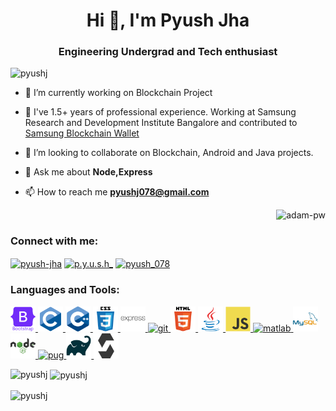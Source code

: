 <h1 align="center">Hi 👋, I'm Pyush Jha</h1>
<h3 align="center">Engineering Undergrad and Tech enthusiast</h3>

<p align="left"> <img src="https://komarev.com/ghpvc/?username=pyushj&label=Profile%20views&color=0e75b6&style=flat" alt="pyushj" /> </p>

- 🔭 I’m currently working on Blockchain Project
- 🌱 I've 1.5+ years of professional experience. Working at Samsung Research and Development Institute Bangalore and contributed to <a href="https://www.samsung.com/us/support/owners/app/samsung-blockchain">Samsung Blockchain Wallet</a>
- 👯 I’m looking to collaborate on Blockchain, Android and Java projects.

- 💬 Ask me about **Node,Express**

- 📫 How to reach me **pyushj078@gmail.com**

<p><img align="right" src="https://github.com/Adam-pw/Adam-pw/blob/main/animation_500_kxa883sd.gif" alt="adam-pw" /></p>
<br>

<h3 align="left">Connect with me:</h3>
<p align="left">
<a href="https://linkedin.com/in/pyush-jha" target="blank"><img align="center" src="https://raw.githubusercontent.com/rahuldkjain/github-profile-readme-generator/master/src/images/icons/Social/linked-in-alt.svg" alt="pyush-jha" height="30" width="40" /></a>
<a href="https://instagram.com/p.y.u.s.h_" target="blank"><img align="center" src="https://raw.githubusercontent.com/rahuldkjain/github-profile-readme-generator/master/src/images/icons/Social/instagram.svg" alt="p.y.u.s.h_" height="30" width="40" /></a>
<a href="https://www.leetcode.com/pyush_078" target="blank"><img align="center" src="https://raw.githubusercontent.com/rahuldkjain/github-profile-readme-generator/master/src/images/icons/Social/leet-code.svg" alt="pyush_078" height="30" width="40" /></a>
</p>

<h3 align="left">Languages and Tools:</h3>
<p align="left"> <a href="https://getbootstrap.com" target="_blank" rel="noreferrer"> <img src="https://raw.githubusercontent.com/devicons/devicon/master/icons/bootstrap/bootstrap-plain-wordmark.svg" alt="bootstrap" width="40" height="40"/> </a> <a href="https://www.cprogramming.com/" target="_blank" rel="noreferrer"> <img src="https://raw.githubusercontent.com/devicons/devicon/master/icons/c/c-original.svg" alt="c" width="40" height="40"/> </a> <a href="https://www.w3schools.com/cpp/" target="_blank" rel="noreferrer"> <img src="https://raw.githubusercontent.com/devicons/devicon/master/icons/cplusplus/cplusplus-original.svg" alt="cplusplus" width="40" height="40"/> </a> <a href="https://www.w3schools.com/css/" target="_blank" rel="noreferrer"> <img src="https://raw.githubusercontent.com/devicons/devicon/master/icons/css3/css3-original-wordmark.svg" alt="css3" width="40" height="40"/> </a> <a href="https://expressjs.com" target="_blank" rel="noreferrer"> <img src="https://raw.githubusercontent.com/devicons/devicon/master/icons/express/express-original-wordmark.svg" alt="express" width="40" height="40"/> </a> <a href="https://git-scm.com/" target="_blank" rel="noreferrer"> <img src="https://www.vectorlogo.zone/logos/git-scm/git-scm-icon.svg" alt="git" width="40" height="40"/> </a> <a href="https://www.w3.org/html/" target="_blank" rel="noreferrer"> <img src="https://raw.githubusercontent.com/devicons/devicon/master/icons/html5/html5-original-wordmark.svg" alt="html5" width="40" height="40"/> </a> <a href="https://www.java.com" target="_blank" rel="noreferrer"> <img src="https://raw.githubusercontent.com/devicons/devicon/master/icons/java/java-original.svg" alt="java" width="40" height="40"/> </a> <a href="https://developer.mozilla.org/en-US/docs/Web/JavaScript" target="_blank" rel="noreferrer"> <img src="https://raw.githubusercontent.com/devicons/devicon/master/icons/javascript/javascript-original.svg" alt="javascript" width="40" height="40"/> </a> <a href="https://www.mathworks.com/" target="_blank" rel="noreferrer"> <img src="https://upload.wikimedia.org/wikipedia/commons/2/21/Matlab_Logo.png" alt="matlab" width="40" height="40"/> </a> <a href="https://www.mysql.com/" target="_blank" rel="noreferrer"> <img src="https://raw.githubusercontent.com/devicons/devicon/master/icons/mysql/mysql-original-wordmark.svg" alt="mysql" width="40" height="40"/> </a> <a href="https://nodejs.org" target="_blank" rel="noreferrer"> <img src="https://raw.githubusercontent.com/devicons/devicon/master/icons/nodejs/nodejs-original-wordmark.svg" alt="nodejs" width="40" height="40"/> </a> <a href="https://pugjs.org" target="_blank" rel="noreferrer"> <img src="https://cdn.worldvectorlogo.com/logos/pug.svg" alt="pug" width="40" height="40"/> </a> <a href="https://www.gradle.com" target="_blank" rel="noreferrer"> <img src="https://raw.githubusercontent.com/devicons/devicon/master/icons/gradle/gradle-plain.svg" alt="java" width="40" height="40"/> </a> <a href="https://soliditylang.org/" target="_blank" rel="noreferrer"> <img src="https://raw.githubusercontent.com/devicons/devicon/master/icons/solidity/solidity-plain.svg" alt="java" width="40" height="40"/> </a>
</p>

<p><img align="left" src="https://github-readme-stats.vercel.app/api/top-langs?username=pyushj&show_icons=true&locale=en&layout=compact" alt="pyushj" /></p>

<p>&nbsp;<img align="center" src="https://github-readme-stats.vercel.app/api?username=pyushj&show_icons=true&locale=en" alt="pyushj" /></p>

<p><img align="center" src="https://github-readme-streak-stats.herokuapp.com/?user=pyushj&" alt="pyushj" /></p>
